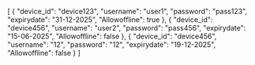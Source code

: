 [
    {
        "device_id": "device123",
        "username": "user1",
        "password": "pass123",
        "expirydate": "31-12-2025",
        "Allowoffline": true
    },
    {
        "device_id": "device456",
        "username": "user2",
        "password": "pass456",
        "expirydate": "15-06-2025",
        "Allowoffline": false
    },
    {
        "device_id": "device456",
        "username": "12",
        "password": "12",
        "expirydate": "19-12-2025",
        "Allowoffline": false
    }
]
